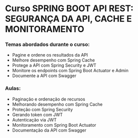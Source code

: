 # Curso SPRING BOOT API REST: SEGURANÇA DA API, CACHE E MONITORAMENTO

### Temas abordados durante o curso:

- Pagine e ordene os resultados da API
- Melhore desempenho com Spring Cache
- Protege a API com Spring Security e JWT
- Monitore os endpoints com Spring Boot Actuator e Admin
- Documente a API com Swagger

### Aulas:

- Paginação e ordenação de recursos
- Melhorando desempenho com Spring Cache
- Proteção com Spring Security
- Gerando token com JWT
- Autenticação via JWT
- Monitoramento com Spring Boot Actuator
- Documentação da API com Swagger
